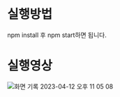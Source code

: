 # 실행방법

 npm install 후 npm start하면 됩니다.
 
 # 실행영상
 
![화면 기록 2023-04-12 오후 11 05 08](https://user-images.githubusercontent.com/89185550/231499450-ffc36a17-b56a-4ebf-8963-2fd93b0b6b87.gif)
